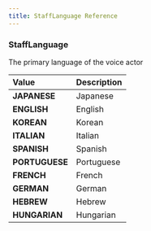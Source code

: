 ```yaml
---
title: StaffLanguage Reference
---
```


### StaffLanguage
The primary language of the voice actor
<table>
<thead>
<th align="left">Value</th>
<th align="left">Description</th>
</thead>
<tbody>
<tr>
<td valign="top"><strong>JAPANESE</strong></td>
<td>
Japanese
</td>
</tr>
<tr>
<td valign="top"><strong>ENGLISH</strong></td>
<td>
English
</td>
</tr>
<tr>
<td valign="top"><strong>KOREAN</strong></td>
<td>
Korean
</td>
</tr>
<tr>
<td valign="top"><strong>ITALIAN</strong></td>
<td>
Italian
</td>
</tr>
<tr>
<td valign="top"><strong>SPANISH</strong></td>
<td>
Spanish
</td>
</tr>
<tr>
<td valign="top"><strong>PORTUGUESE</strong></td>
<td>
Portuguese
</td>
</tr>
<tr>
<td valign="top"><strong>FRENCH</strong></td>
<td>
French
</td>
</tr>
<tr>
<td valign="top"><strong>GERMAN</strong></td>
<td>
German
</td>
</tr>
<tr>
<td valign="top"><strong>HEBREW</strong></td>
<td>
Hebrew
</td>
</tr>
<tr>
<td valign="top"><strong>HUNGARIAN</strong></td>
<td>
Hungarian
</td>
</tr>
</tbody>
</table>